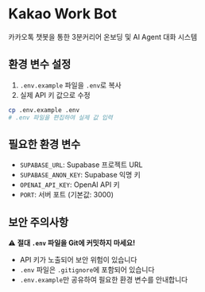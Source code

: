 # Kakao Work Bot

카카오톡 챗봇을 통한 3분커리어 온보딩 및 AI Agent 대화 시스템

## 환경 변수 설정

1. `.env.example` 파일을 `.env`로 복사
2. 실제 API 키 값으로 수정

```bash
cp .env.example .env
# .env 파일을 편집하여 실제 값 입력
```

## 필요한 환경 변수

- `SUPABASE_URL`: Supabase 프로젝트 URL
- `SUPABASE_ANON_KEY`: Supabase 익명 키
- `OPENAI_API_KEY`: OpenAI API 키
- `PORT`: 서버 포트 (기본값: 3000)

## 보안 주의사항

⚠️ **절대 `.env` 파일을 Git에 커밋하지 마세요!**
- API 키가 노출되어 보안 위험이 있습니다
- `.env` 파일은 `.gitignore`에 포함되어 있습니다
- `.env.example`만 공유하여 필요한 환경 변수를 안내합니다
